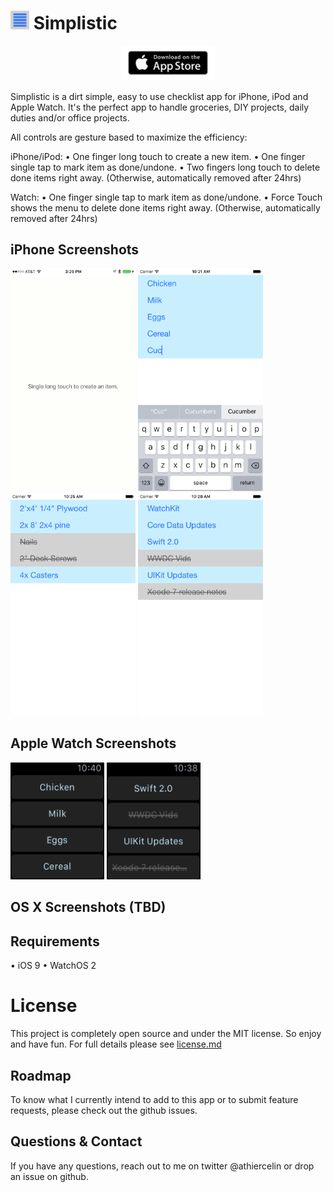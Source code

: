 # <img src='https://github.com/athiercelin/Simplistic/blob/master/mdImages/Simplistic_icon.png?raw=true' width='30' /> Simplistic

<center><a href='https://itunes.apple.com/us/app/simplistic/id1013231982?ls=1&mt=8'><img src='https://github.com/athiercelin/Simplistic/blob/master/mdImages/Download_on_the_App_Store_Badge_US.png?raw=true' width='150' /></a></center>


Simplistic is a dirt simple, easy to use checklist app for iPhone, iPod and Apple Watch.
It's the perfect app to handle groceries, DIY projects, daily duties and/or office projects.

All controls are gesture based to maximize the efficiency:

iPhone/iPod: 
• One finger long touch to create a new item.
• One finger single tap to mark item as done/undone.
• Two fingers long touch to delete done items right away. (Otherwise, automatically removed after 24hrs)

Watch:
• One finger single tap to mark item as done/undone.
• Force Touch shows the menu to delete done items right away. (Otherwise, automatically removed after 24hrs)

## iPhone Screenshots
<img src='https://github.com/athiercelin/Simplistic/blob/master/mdImages/Screenshots/iphone1.png?raw=true' width='200' />
<img src='https://github.com/athiercelin/Simplistic/blob/master/mdImages/Screenshots/iphone2.png?raw=true' width='200' />
<img src='https://github.com/athiercelin/Simplistic/blob/master/mdImages/Screenshots/iphone4.png?raw=true' width='200' />
<img src='https://github.com/athiercelin/Simplistic/blob/master/mdImages/Screenshots/iphone5.png?raw=true' width='200' />

## Apple Watch Screenshots
<img src='https://github.com/athiercelin/Simplistic/blob/master/mdImages/Screenshots/watch1.png?raw=true' width='150' />
<img src='https://github.com/athiercelin/Simplistic/blob/master/mdImages/Screenshots/watch2.png?raw=true' width='150' />

## OS X Screenshots (TBD)

## Requirements
• iOS 9
• WatchOS 2


# License
This project is completely open source and under the MIT license. So enjoy and have fun. For full details please see [license.md](LICENSE.md)

## Roadmap
To know what I currently intend to add to this app or to submit feature requests, please check out the github issues.

## Questions & Contact
If you have any questions, reach out to me on twitter @athiercelin or drop an issue on github.
